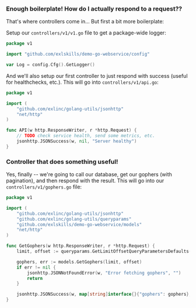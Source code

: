 ### Enough boilerplate! How do I actually respond to a request??

That's where controllers come in... But first a bit more boilerplate:

Setup our `controllers/v1/v1.go` file to get a package-wide logger:

```go
package v1

import "github.com/exlskills/demo-go-webservice/config"

var Log = config.Cfg().GetLogger()

```

And we'll also setup our first controller to just respond with success (useful for healthchecks, etc.). This will go into `controllers/v1/api.go`:

```go
package v1

import (
	"github.com/exlinc/golang-utils/jsonhttp"
	"net/http"
)

func API(w http.ResponseWriter, r *http.Request) {
	// TODO check service health, send some metrics, etc.
	jsonhttp.JSONSuccess(w, nil, "Server healthy")
}

```

### Controller that does something useful!

Yes, finally -- we're going to call our database, get our gophers (with pagination), and then respond with the result. This will go into our `controllers/v1/gophers.go` file:

```go
package v1

import (
	"github.com/exlinc/golang-utils/jsonhttp"
	"github.com/exlinc/golang-utils/queryparams"
	"github.com/exlskills/demo-go-webservice/models"
	"net/http"
)

func GetGophers(w http.ResponseWriter, r *http.Request) {
	limit, offset := queryparams.GetLimitOffsetQueryParametersDefaults(r)

	gophers, err := models.GetGophers(limit, offset)
	if err != nil {
		jsonhttp.JSONNotFoundError(w, "Error fetching gophers", "")
		return
	}

	jsonhttp.JSONSuccess(w, map[string]interface{}{"gophers": gophers}, "Successfully queried gophers")
}

```
